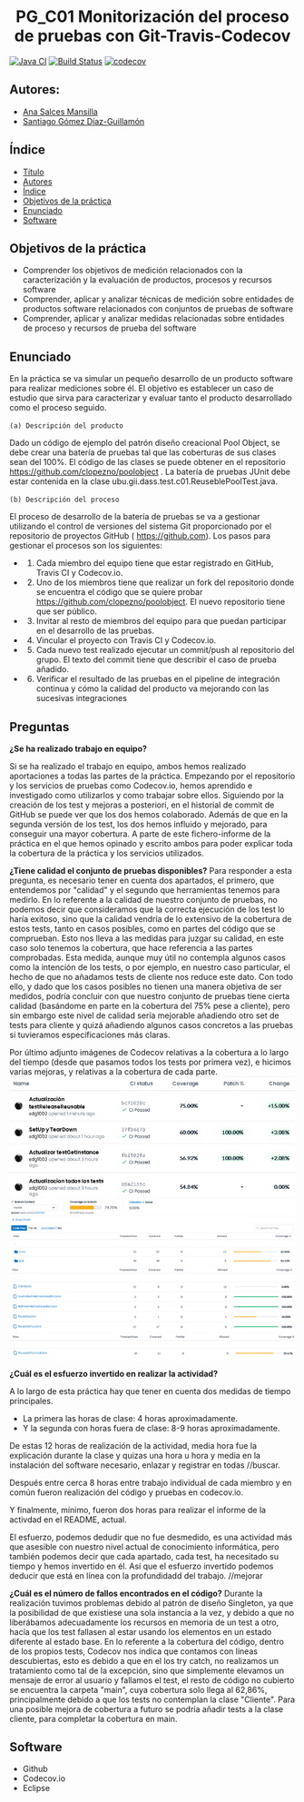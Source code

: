 <h1 align="center">PG_C01 Monitorización del proceso de pruebas con Git-Travis-Codecov</h1>


[![Java CI](https://github.com/sdg1002/poolobject/actions/workflows/ci.yml/badge.svg)](https://github.com/sdg1002/poolobject/actions/workflows/ci.yml) [![Build Status](https://app.travis-ci.com/sdg1002/poolobject.svg?branch=master)](https://app.travis-ci.com/sdg1002/poolobject) [![codecov](https://codecov.io/gh/sdg1002/poolobject/branch/master/graph/badge.svg)](https://codecov.io/gh/sdg1002/poolobject)



## Autores:

- [Ana Salces Mansilla](https://github.com/AnaSalces)
- [Santiago Gómez Díaz-Guillamón](https://github.com/sdg1002)

## Índice

* [Título](https://github.com/sdg1002/poolobject/edit/master/README.md#pg_c01-monitorizaci%C3%B3n-del-proceso-de-pruebas-con-git-travis-codecov)
* [Autores](https://github.com/sdg1002/poolobject/edit/master/README.md#autores)
* [Índice](https://github.com/sdg1002/poolobject/edit/master/README.md#%C3%ADndice)
* [Objetivos de la práctica](https://github.com/sdg1002/poolobject/edit/master/README.md#objetivos-de-la-pr%C3%A1ctica) 
* [Enunciado](https://github.com/sdg1002/poolobject/edit/master/README.md#enunciado)
* [Software](https://github.com/sdg1002/poolobject/edit/master/README.md#software)


## Objetivos de la práctica

- Comprender los objetivos de medición relacionados con la caracterización y la evaluación de productos, procesos y recursos software
- Comprender, aplicar y analizar técnicas de medición sobre entidades de productos software relacionados con conjuntos de pruebas de software
- Comprender, aplicar y analizar medidas relacionadas sobre entidades de proceso y recursos de prueba del software

## Enunciado
En la práctica se va simular un pequeño desarrollo de un producto software para realizar mediciones sobre él. El objetivo es establecer un caso de estudio que sirva para caracterizar y evaluar tanto el producto
desarrollado como el proceso seguido.

  `(a) Descripción del producto`

Dado un código de ejemplo del patrón diseño creacional Pool Object, se debe crear una batería de pruebas tal que las coberturas de sus clases sean del 100%. El código de las clases se puede obtener en el repositorio
https://github.com/clopezno/poolobject . La batería de pruebas JUnit debe estar contenida en la clase ubu.gii.dass.test.c01.ReuseblePoolTest.java.

  `(b) Descripción del proceso`
  
El proceso de desarrollo de la batería de pruebas se va a gestionar utilizando el control de versiones del sistema Git proporcionado por el repositorio de proyectos GitHub ( https://github.com).
Los pasos para gestionar el procesos son los siguientes:
- 1. Cada miembro del equipo tiene que estar registrado en GitHub, Travis CI y Codecov.io.
- 2. Uno de los miembros tiene que realizar un fork del repositorio donde se encuentra el código que se quiere probar 
https://github.com/clopezno/poolobject. El nuevo repositorio tiene que ser público.
- 3. Invitar al resto de miembros del equipo para que puedan participar en el desarrollo de las pruebas.
- 4. Vincular el proyecto con Travis CI y Codecov.io.
- 5. Cada nuevo test realizado ejecutar un commit/push al repositorio del grupo. El texto del commit tiene que describir el caso de prueba añadido.
- 6. Verificar el resultado de las pruebas en el pipeline de integración continua y cómo la calidad del producto va mejorando con las sucesivas integraciones


## Preguntas

**¿Se ha realizado trabajo en equipo?**

Si se ha realizado el trabajo en equipo, ambos hemos realizado aportaciones a todas las partes de la práctica. 
Empezando por el repositorio y los servicios de pruebas como Codecov.io, hemos aprendido e investigado como utilizarlos y como trabajar sobre ellos.
Siguiendo por la creación de los test y mejoras a posteriori, en el historial de commit de GitHub se puede ver que los dos hemos colaborado. 
Además de que en la segunda versión de los test, los dos hemos influido y mejorado, para conseguir una mayor cobertura. 
A parte de este fichero-informe de la práctica en el que hemos opinado y escrito ambos para poder explicar toda la cobertura de la práctica y los servicios utilizados.

**¿Tiene calidad el conjunto de pruebas disponibles?**
Para responder a esta pregunta, es necesario tener en cuenta dos apartados, el primero, que entendemos por "calidad" y el segundo que herramientas tenemos para medirlo.
  En lo referente a la calidad de nuestro conjunto de pruebas, no podemos decir que consideramos que la correcta ejecución de los test lo haría exitoso, sino que la calidad vendría de lo extensivo de la cobertura de estos tests, tanto en casos posibles, como en partes del código que se comprueban.
  Esto nos lleva a las medidas para juzgar su calidad, en este caso solo tenemos la cobertura, que hace referencia a las partes comprobadas. Esta medida, aunque muy útil no contempla algunos casos como la intención de los tests, o por ejemplo, en nuestro caso particular, el hecho de que no añadamos tests de cliente nos reduce este dato.
  Con todo ello, y dado que los casos posibles no tienen una manera objetiva de ser medidos, podría concluir con que nuestro conjunto de pruebas tiene cierta calidad (basándome en parte en la cobertura del 75% pese a cliente), pero sin embargo este nivel de calidad sería mejorable añadiendo otro set de tests para cliente y quizá añadiendo algunos casos concretos a las pruebas si tuvieramos especificaciones más claras.
  
  Por último adjunto imágenes de Codecov relativas a la cobertura a lo largo del tiempo (desde que pasamos todos los tests por primera vez), e hicimos varias mejoras, y relativas a la cobertura de cada parte.
![Avance Temporal con los Commits](imagenes/Commits.png)
![Porcentaje Total y de cada parte](imagenes/PorcentajeTotal.png)
![Cobertura de las partes de la carpeta main](imagenes/CarpetaMain.png)
![Cobertura de la clase test](imagenes/CarpetaTest.png)


**¿Cuál es el esfuerzo invertido en realizar la actividad?**

A lo largo de esta práctica hay que tener en cuenta dos medidas de tiempo principales.
- La primera las horas de clase: 4 horas aproximadamente.
- Y la segunda con horas fuera de clase: 8-9 horas aproximadamente.

De estas 12 horas de realización de la actividad, media hora fue la explicación durante la clase y quizas una hora u hora y media en la instalación del software necesario, enlazar y registrar en todas //buscar.

Después entre cerca 8 horas entre trabajo individual de cada miembro y en común fueron realización del código y pruebas en codecov.io. 

Y finalmente, mínimo, fueron dos horas para realizar el informe de la activdad en el README, actual.

El esfuerzo, podemos dedudir que no fue desmedido, es una actividad más que asesible con nuestro nivel actual de conocimiento informática, pero también podemos decir que cada apartado, cada test, ha necesitado su tiempo y hemos invertido en él. Así que el esfuerzo invertido podemos deducir que está en línea con la profundidadd del trabajo. //mejorar

**¿Cuál es el número de fallos encontrados en el código?**
 Durante la realización tuvimos problemas debido al patrón de diseño Singleton, ya que la posibilidad de que existiese una sola instancia a la vez, y debido a que no liberábamos adecuadamente los recursos en memoria de un test a otro, hacía que los test fallasen al estar usando los elementos en un estado diferente al estado base.
 En lo referente a la cobertura del código, dentro de los propios tests, Codecov nos indica que contamos con líneas descubiertas, esto es debido a que en el los try catch, no realizamos un tratamiento como tal de la excepción, sino que simplemente elevamos un mensaje de error al usuario y fallamos el test, el resto de código no cubierto se encuentra la carpeta "main", cuya cobertura solo llega al 62,86%, principalmente debido a que los tests no contemplan la clase "Cliente".
 Para una posible mejora de cobertura a futuro se podría añadir tests a la clase cliente, para completar la cobertura en main.


## Software

- Github
- Codecov.io
- Eclipse

